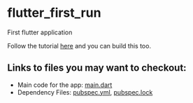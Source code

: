 # flutter_first_run

First flutter application

Follow the tutorial [here](https://flutter.dev/docs/get-started/codelab) and you can build this too.

## Links to files you may want to checkout:

- Main code for the app: [main.dart](https://github.com/yashkurkure/flutterApps/blob/main/flutter_first_run/lib/main.dart)
- Dependency Files: [pubspec.yml](https://github.com/yashkurkure/flutterApps/blob/main/flutter_first_run/pubspec.yaml), [pubspec.lock](https://github.com/yashkurkure/flutterApps/blob/main/flutter_first_run/pubspec.lock)
